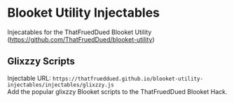 # Blooket Utility Injectables
Injecatables for the ThatFruedDued Blooket Utility (https://github.com/ThatFruedDued/blooket-utility)

## Glixzzy Scripts
Injectable URL: `https://thatfrueddued.github.io/blooket-utility-injectables/injectables/glixzzy.js`  
Add the popular glixzzy Blooket scripts to the ThatFruedDued Blooket Hack.
